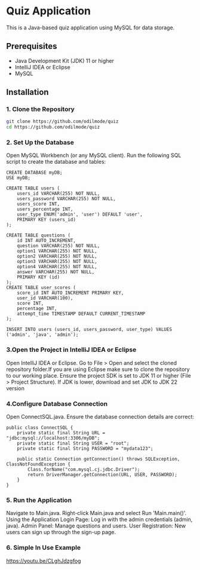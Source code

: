 # Quiz Application

This is a Java-based quiz application using MySQL for data storage.

## Prerequisites

- Java Development Kit (JDK) 11 or higher
- IntelliJ IDEA or Eclipse
- MySQL

## Installation

### 1. Clone the Repository

```sh
git clone https://github.com/odilmode/quiz
cd https://github.com/odilmode/quiz
```
### 2. Set Up the Database
Open MySQL Workbench (or any MySQL client).
Run the following SQL script to create the database and tables:

```angular2html
CREATE DATABASE myDB;
USE myDB;

CREATE TABLE users (
    users_id VARCHAR(255) NOT NULL,
    users_password VARCHAR(255) NOT NULL,
    users_score INT,
    users_percentage INT,
    user_type ENUM('admin', 'user') DEFAULT 'user',
    PRIMARY KEY (users_id)
);

CREATE TABLE questions (
    id INT AUTO_INCREMENT,
    question VARCHAR(255) NOT NULL,
    option1 VARCHAR(255) NOT NULL,
    option2 VARCHAR(255) NOT NULL,
    option3 VARCHAR(255) NOT NULL,
    option4 VARCHAR(255) NOT NULL,
    answer VARCHAR(255) NOT NULL,
    PRIMARY KEY (id)
);
CREATE TABLE user_scores (
    score_id INT AUTO_INCREMENT PRIMARY KEY,
    user_id VARCHAR(100),
    score INT,
    percentage INT,
    attempt_time TIMESTAMP DEFAULT CURRENT_TIMESTAMP
);

INSERT INTO users (users_id, users_password, user_type) VALUES ('admin', 'java', 'admin');

```
### 3.Open the Project in IntelliJ IDEA or Eclipse
Open IntelliJ IDEA or Eclipse.
Go to File > Open and select the cloned repository folder.If you are using Eclipse make sure to clone the repository to our working place.
Ensure the project SDK is set to JDK 11 or higher (File > Project Structure).
If JDK is lower, download and set JDK to JDK 22 version
### 4.Configure Database Connection
   Open ConnectSQL.java.
   Ensure the database connection details are correct:
```
public class ConnectSQL {
    private static final String URL = "jdbc:mysql://localhost:3306/myDB";
    private static final String USER = "root";
    private static final String PASSWORD = "mydata123";

    public static Connection getConnection() throws SQLException, ClassNotFoundException {
        Class.forName("com.mysql.cj.jdbc.Driver");
        return DriverManager.getConnection(URL, USER, PASSWORD);
    }
}

```
### 5. Run the Application
Navigate to Main.java.
Right-click Main.java and select Run 'Main.main()'.
Using the Application
Login Page: Log in with the admin credentials (admin, java).
Admin Panel: Manage questions and users.
User Registration: New users can sign up through the sign-up page.

### 6. Simple In Use Example
https://youtu.be/CLghJdzgfog
